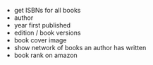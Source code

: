 - get ISBNs for all books
- author
- year first published
- edition / book versions
- book cover image
- show network of books an author has written
- book rank on amazon